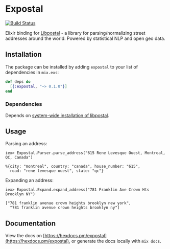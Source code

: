 # Expostal

[![Build Status](https://travis-ci.org/SweetIQ/expostal.svg?branch=master)](https://travis-ci.org/SweetIQ/expostal)

Elixir binding for [Libpostal] - a library for parsing/normalizing street addresses around the world. 
Powered by statistical NLP and open geo data.

## Installation

The package can be installed by adding `expostal` to your list of dependencies in `mix.exs`:

```elixir
def deps do
  [{:expostal, "~> 0.1.0"}]
end
```

### Dependencies

Depends on [system-wide installation of libpostal](https://github.com/openvenues/libpostal#installation).

[Libpostal]: https://github.com/openvenues/libpostal

## Usage

Parsing an address: 

```
iex> Expostal.Parser.parse_address("615 Rene Levesque Ouest, Montreal, QC, Canada")

%{city: "montreal", country: "canada", house_number: "615",
  road: "rene levesque ouest", state: "qc"}

```

Expanding an address: 

```
iex> Expostal.Expand.expand_address("781 Franklin Ave Crown Hts Brooklyn NY")

["781 franklin avenue crown heights brooklyn new york",
  "781 franklin avenue crown heights brooklyn ny"]
```

## Documentation

View the docs on [https://hexdocs.pm/expostal](https://hexdocs.pm/expostal), or
generate the docs locally with `mix docs`.

